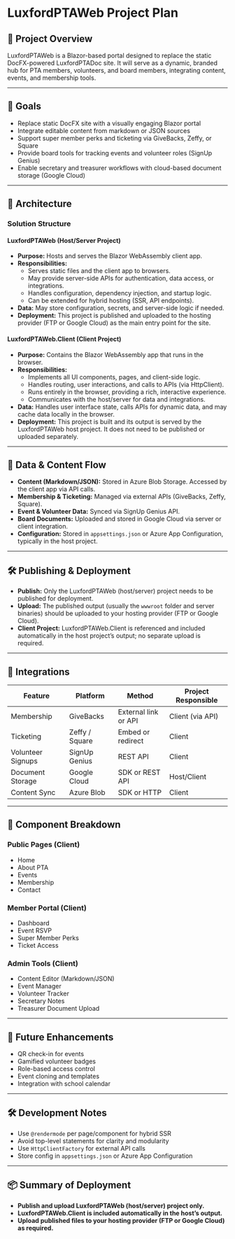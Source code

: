 ﻿# LuxfordPTAWeb Project Plan

## 🏁 Project Overview
LuxfordPTAWeb is a Blazor-based portal designed to replace the static DocFX-powered LuxfordPTADoc site. It will serve as a dynamic, branded hub for PTA members, volunteers, and board members, integrating content, events, and membership tools.

---

## 🎯 Goals
- Replace static DocFX site with a visually engaging Blazor portal
- Integrate editable content from markdown or JSON sources
- Support super member perks and ticketing via GiveBacks, Zeffy, or Square
- Provide board tools for tracking events and volunteer roles (SignUp Genius)
- Enable secretary and treasurer workflows with cloud-based document storage (Google Cloud)

---

## 🧱 Architecture

### Solution Structure

#### LuxfordPTAWeb (Host/Server Project)
- **Purpose:** Hosts and serves the Blazor WebAssembly client app.
- **Responsibilities:**
  - Serves static files and the client app to browsers.
  - May provide server-side APIs for authentication, data access, or integrations.
  - Handles configuration, dependency injection, and startup logic.
  - Can be extended for hybrid hosting (SSR, API endpoints).
- **Data:** May store configuration, secrets, and server-side logic if needed.
- **Deployment:** This project is published and uploaded to the hosting provider (FTP or Google Cloud) as the main entry point for the site.

#### LuxfordPTAWeb.Client (Client Project)
- **Purpose:** Contains the Blazor WebAssembly app that runs in the browser.
- **Responsibilities:**
  - Implements all UI components, pages, and client-side logic.
  - Handles routing, user interactions, and calls to APIs (via HttpClient).
  - Runs entirely in the browser, providing a rich, interactive experience.
  - Communicates with the host/server for data and integrations.
- **Data:** Handles user interface state, calls APIs for dynamic data, and may cache data locally in the browser.
- **Deployment:** This project is built and its output is served by the LuxfordPTAWeb host project. It does not need to be published or uploaded separately.

---

## 🔄 Data & Content Flow

- **Content (Markdown/JSON):** Stored in Azure Blob Storage. Accessed by the client app via API calls.
- **Membership & Ticketing:** Managed via external APIs (GiveBacks, Zeffy, Square).
- **Event & Volunteer Data:** Synced via SignUp Genius API.
- **Board Documents:** Uploaded and stored in Google Cloud via server or client integration.
- **Configuration:** Stored in `appsettings.json` or Azure App Configuration, typically in the host project.

---

## 🛠 Publishing & Deployment

- **Publish:** Only the LuxfordPTAWeb (host/server) project needs to be published for deployment.
- **Upload:** The published output (usually the `wwwroot` folder and server binaries) should be uploaded to your hosting provider (FTP or Google Cloud).
- **Client Project:** LuxfordPTAWeb.Client is referenced and included automatically in the host project’s output; no separate upload is required.

---

## 🔗 Integrations

| Feature              | Platform         | Method                | Project Responsible      |
|----------------------|-----------------|-----------------------|-------------------------|
| Membership           | GiveBacks       | External link or API  | Client (via API)        |
| Ticketing            | Zeffy / Square  | Embed or redirect     | Client                  |
| Volunteer Signups    | SignUp Genius   | REST API              | Client                  |
| Document Storage     | Google Cloud    | SDK or REST API       | Host/Client             |
| Content Sync         | Azure Blob      | SDK or HTTP           | Client                  |

---

## 🧩 Component Breakdown

### Public Pages (Client)
- Home
- About PTA
- Events
- Membership
- Contact

### Member Portal (Client)
- Dashboard
- Event RSVP
- Super Member Perks
- Ticket Access

### Admin Tools (Client)
- Content Editor (Markdown/JSON)
- Event Manager
- Volunteer Tracker
- Secretary Notes
- Treasurer Document Upload

---

## 🧪 Future Enhancements
- QR check-in for events
- Gamified volunteer badges
- Role-based access control
- Event cloning and templates
- Integration with school calendar

---

## 🛠 Development Notes
- Use `@rendermode` per page/component for hybrid SSR
- Avoid top-level statements for clarity and modularity
- Use `HttpClientFactory` for external API calls
- Store config in `appsettings.json` or Azure App Configuration

---

## 📦 Summary of Deployment

- **Publish and upload LuxfordPTAWeb (host/server) project only.**
- **LuxfordPTAWeb.Client is included automatically in the host’s output.**
- **Upload published files to your hosting provider (FTP or Google Cloud) as required.**
